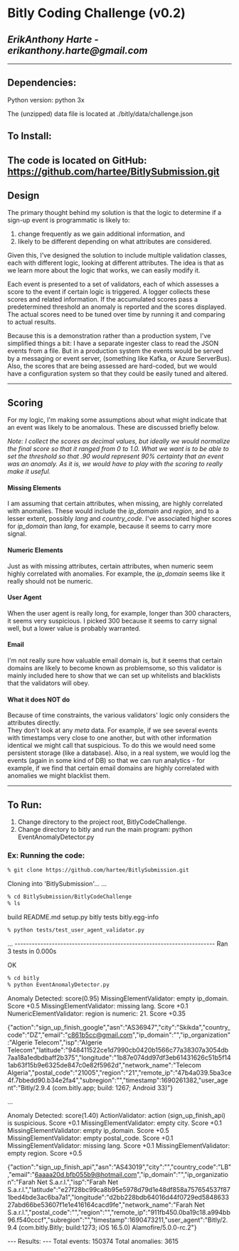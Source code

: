 
# Bitly Coding Challenge (v0.2)
## _ErikAnthony Harte - erikanthony.harte@gmail.com_

---

## Dependencies:
Python version: python 3x

The (unzipped) data file is located at ./bitly/data/challenge.json

## To Install:
The code is located on GitHub: https://github.com/hartee/BitlySubmission.git
---

## Design
The primary thought behind my solution is that the logic to determine if a sign-up event
is programmatic is likely to:
1. change frequently as we gain additional information, and
2. likely to be different depending on what attributes are considered.

Given this, I've designed the solution to include multiple validation classes, each
with different logic, looking at different attributes.  The idea is that as we
learn more about the logic that works, we can easily modify it.

Each event is presented to a set of validators, each of which assesses a score to the
event if certain logic is triggered.  A logger collects these scores and related
information.  If the accumulated scores pass a predetermined threshold an anomaly
is reported and the scores displayed.  The actual scores need to be tuned over time
by running it and comparing to actual results.

Because this is a demonstration rather than a production system, I've simplified things
a bit: I have a separate ingester class to read the JSON events from a file.  But
in a production system the events would be served by a messaging or event server,
(something like Kafka, or Azure ServerBus).  Also, the scores that are being
assessed are hard-coded, but we would have a configuration system so that they
could be easily tuned and altered.

---

## Scoring
For my logic, I'm making some assumptions about what might indicate that an event
was likely to be anomalous.  These are discussed briefly below.

*Note: I collect the scores as decimal values, but ideally we would normalize the final score
so that it ranged from 0 to 1.0.  What we want is to be able to set the threshold so
that .90 would represent 90% certainty that an event was an anomaly.  As it is, we
would have to play with the scoring to really make it useful.*

#### Missing Elements
I am assuming that certain attributes, when missing, are highly correlated with anomalies.
These would include the *ip_domain* and *region*, and to a lesser extent, possibly
*lang* and *country_code*.  I've associated higher scores for *ip_domain* than *lang*,
for example, because it seems to carry more signal.

#### Numeric Elements
Just as with missing attributes, certain attributes, when numeric seem highly correlated
with anomalies. For example, the *ip_domain* seems like it really should not be numeric.

#### User Agent
When the user agent is really long, for example, longer than 300 characters, it seems
very suspicious.  I picked 300 because it seems to carry signal well, but a lower value
is probably warranted.

#### Email
I'm not really sure how valuable email domain is, but it seems that certain domains are
likely to become known as problemsome, so this validator is mainly included here to
show that we can set up whitelists and blacklists that the validators will obey.

#### What it does NOT do
Because of time constraints, the various validators' logic only considers the attributes directly.  
They don't look at any *meta* data.  For example, if we see several events with timestamps very
close to one another, but with other information identical we might call that suspicious.  To
do this we would need some persistent storage (like a database).  Also, in a real system, we would
log the events (again in some kind of DB) so that we can run analytics - for example, if we find
that certain email domains are highly correlated with anomalies we might blacklist them.

---



## To Run:
1. Change directory to the project root, BitlyCodeChallenge.
2. Change directory to bitly and run the main program: python EventAnomalyDetector.py

### Ex: Running the code:
```sh
% git clone https://github.com/hartee/BitlySubmission.git
```
Cloning into 'BitlySubmission'...
...
```sh
% cd BitlySubmission/BitlyCodeChallenge
% ls
```
build
README.md			setup.py
bitly				tests
bitly.egg-info

```sh
% python tests/test_user_agent_validator.py
```
...
\----------------------------------------------------------------------
Ran 3 tests in 0.000s

OK

```sh
% cd bitly
% python EventAnomalyDetector.py
```

Anomaly Detected: score(0.95)
MissingElementValidator: empty ip_domain. Score +0.5
MissingElementValidator: missing lang. Score +0.1
NumericElementValidator: region is numeric: 21. Score +0.35

{"action":"sign_up_finish_google","asn":"AS36947","city":"Skikda","country_code":"DZ","email":"c861b5cc@gmail.com","ip_domain":"","ip_organization":"Algerie Telecom","isp":"Algerie Telecom","latitude":"948411522ce1d7990cb0420b1566c77a38307a3054db7aa18a1edbdbaff2b375","longitude":"1b87e074dd97df3eb61431626c51b5f141ab63f15b9e6325de847c0e82f5962d","network_name":"Telecom Algeria","postal_code":"21005","region":"21","remote_ip":"47b4a039.5ba3ce4f.7bbedd90.b34e2fa4","subregion":"","timestamp":1690261382,"user_agent":"Bitly/2.9.4 (com.bitly.app; build: 1267; Android 33)"}

...

Anomaly Detected: score(1.40)
ActionValidator: action (sign_up_finish_api) is suspicious. Score +0.1
MissingElementValidator: empty city. Score +0.1
MissingElementValidator: empty ip_domain. Score +0.5
MissingElementValidator: empty postal_code. Score +0.1
MissingElementValidator: missing lang. Score +0.1
MissingElementValidator: empty region. Score +0.5

{"action":"sign_up_finish_api","asn":"AS43019","city":"","country_code":"LB","email":"6aaaa20d.bfb055b9@hotmail.com","ip_domain":"","ip_organization":"Farah Net S.a.r.l.","isp":"Farah Net S.a.r.l.","latitude":"e27f28bc99ca8b95e5978d79d1e48df858a757654537f871bed4bde3ac6ba7a1","longitude":"d2bb228bdb64016d44f0729ed584863327abd66be53607f1e1e416164cacd9fe","network_name":"Farah Net S.a.r.l.","postal_code":"","region":"","remote_ip":"911fb450.0ba19c18.a994bb96.f540cccf","subregion":"","timestamp":1690473211,"user_agent":"Bitly/2.9.4 (com.bitly.Bitly; build:1273; iOS 16.5.0) Alamofire/5.0.0-rc.2"}

\---
Results:
\---
Total events:  150374
Total anomalies:  3615
